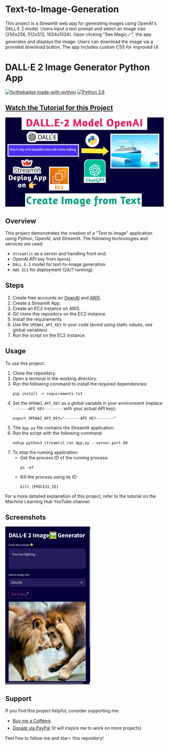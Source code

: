 # Text-to-Image-Generation
This project is a Streamlit web app for generating images using OpenAI's DALL·E 2 model. Users input a text prompt and select an image size (256x256, 512x512, 1024x1024). Upon clicking "See Magic🪄", the app generates and displays the image. Users can download the image via a provided download button. The app includes custom CSS for improved UI.

# DALL·E 2 Image Generator Python App

[![forthebadge made-with-python](http://ForTheBadge.com/images/badges/made-with-python.svg)](https://www.python.org/)
[![Python 3.8](https://img.shields.io/badge/python-3.8-blue.svg)](https://www.python.org/downloads/release/python-360/)

## [Watch the Tutorial for this Project](https://youtu.be/Ihcb3Lg4twI)

![YouTube Thumbnail](https://github.com/Spidy20/DALLE_Image_Generator/blob/master/yt_thumb.jpg)

## Overview

This project demonstrates the creation of a "Text to Image" application using Python, OpenAI, and Streamlit. The following technologies and services are used:

- `Streamlit` as a server and handling front end.
- OpenAI API key from `OpenAI`.
- `DALL.E-2` model for text-to-image generation. 
- `AWS EC2` for deployment (24/7 running).

## Steps

1. Create free accounts on [OpenAI](https://platform.openai.com/account/api-keys) and [AWS](https://console.aws.amazon.com/).
2. Create a Streamlit App.
3. Create an EC2 instance on AWS.
4. Git clone this repository on the EC2 instance.
5. Install the requirements.
6. Use the `OPENAI_API_KEY` in your code (avoid using static values, use global variables).
7. Run the script on the EC2 instance.

## Usage

To use this project:

1. Clone the repository.
2. Open a terminal in the working directory.
3. Run the following command to install the required dependencies:
    ```
    pip install -r requirements.txt
    ```
4. Set the `OPENAI_API_KEY` as a global variable in your environment (replace `-------API KEY--------` with your actual API key):
    ```
    export OPENAI_API_KEY="-------API KEY--------"
    ```
5. The `App.py` file contains the Streamlit application.
6. Run the script with the following command:
    ```
    nohup python3 streamlit run App.py --server.port 80
    ```
7. To stop the running application:
   - Get the process ID of the running process:
     ```
     ps -ef 
     ```
   - Kill the process using its ID:
     ```
     kill [PROCESS_ID]
     ```

For a more detailed explanation of this project, refer to the tutorial on the Machine Learning Hub YouTube channel.

## Screenshots

<img src="https://github.com/Spidy20/DALLE_Image_Generator/blob/master/sc1.jpg" width="270" height="500">

## Support

If you find this project helpful, consider supporting me:

- [Buy me a Coffee☕](https://www.buymeacoffee.com/spidy20)
- [Donate via PayPal](https://www.paypal.me/spidy1820) (It will inspire me to work on more projects)

Feel free to follow me and star⭐ this repository!
